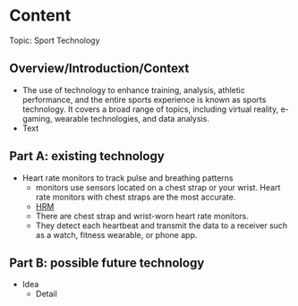 # Content
Topic: Sport Technology

## Overview/Introduction/Context
* The use of technology to enhance training, analysis, athletic performance, and the entire sports experience is known as sports technology. It covers a broad range of topics, including virtual reality, e-gaming, wearable technologies, and data analysis.
* Text

## Part A: existing technology
* Heart rate monitors to track pulse and breathing patterns
  * monitors use sensors located on a chest strap or your wrist. Heart rate monitors with chest straps are the most accurate.
  * [HRM](https://www.popsci.com/uploads/2021/10/01/feature-image-best-heart-rate-monitors.jpg?auto=webp)
  * There are chest strap and wrist-worn heart rate monitors.
  * They detect each heartbeat and transmit the data to a receiver such as a watch, fitness wearable, or phone app. 

## Part B: possible future technology
* Idea
  * Detail
